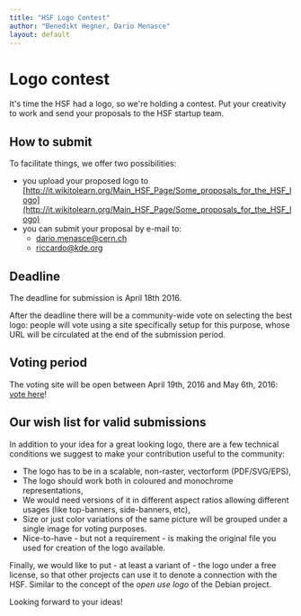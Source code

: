 ```yaml
---
title: "HSF Logo Contest"
author: "Benedikt Hegner, Dario Menasce"
layout: default
---
```


# Logo contest

It's time the HSF had a logo, so we're holding a contest. Put your creativity to work and send your proposals to the HSF startup team. 

## How to submit

To facilitate things, we offer two possibilities:

* you upload your proposed logo to [http://it.wikitolearn.org/Main_HSF_Page/Some_proposals_for_the_HSF_logo](http://it.wikitolearn.org/Main_HSF_Page/Some_proposals_for_the_HSF_logo)
* you can submit your proposal by e-mail to:
  * dario.menasce@cern.ch
  * riccardo@kde.org

## Deadline

The deadline for submission is April 18th 2016.

After the deadline there will be a community-wide vote on selecting the best logo: people will vote using a site
specifically setup for this purpose, whose URL will be circulated at the end of the submission period.

## Voting period

The voting site will be open between April 19th, 2016 and May 6th, 2016:
[vote here](https://docs.google.com/forms/d/1g8o4m-ZUbr9NouvKouOioXoNpW7SXb14Jbq8fOUX8r0/edit?usp=forms_home&ths=true)!


## Our wish list for valid submissions

In addition to your idea for a great looking logo, there are a few technical conditions we suggest to make your contribution useful to the community:

  * The logo has to be in a scalable, non-raster, vectorform (PDF/SVG/EPS),
  * The logo should work both in coloured and monochrome representations,
  * We would need versions of it in different aspect ratios allowing different usages (like top-banners, side-banners, etc),
  * Size or just color variations of the same picture will be grouped under a single
image for voting purposes.
  * Nice-to-have - but not a requirement - is making the original file you used for creation of the logo available.

Finally, we would like to put - at least a variant of - the logo under a free license, so that other projects can use it to denote a connection with the HSF. Similar to the concept of the *open use logo* of the Debian project.

Looking forward to your ideas!
